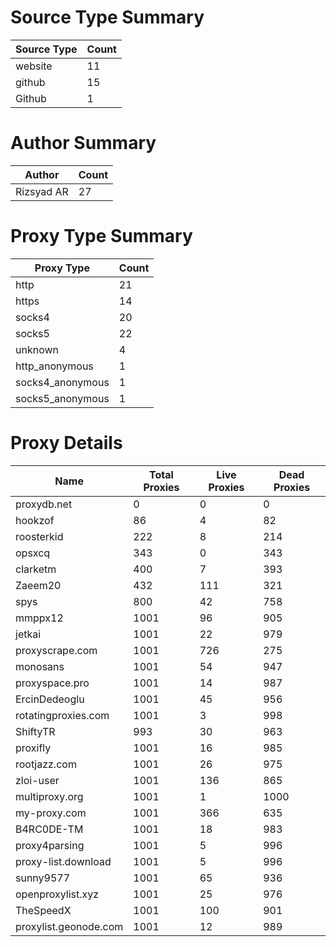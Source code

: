 # Source Type Summary

| Source Type | Count |
|-------------|-------|
| website | 11 |
| github | 15 |
| Github | 1 |


# Author Summary

| Author | Count |
|--------|-------|
| Rizsyad AR | 27 |


# Proxy Type Summary

| Proxy Type | Count |
|------------|-------|
| http | 21 |
| https | 14 |
| socks4 | 20 |
| socks5 | 22 |
| unknown | 4 |
| http_anonymous | 1 |
| socks4_anonymous | 1 |
| socks5_anonymous | 1 |


# Proxy Details

| Name | Total Proxies | Live Proxies | Dead Proxies |
|------|---------------|--------------|---------------|
| proxydb.net | 0 | 0 | 0 |
| hookzof | 86 | 4 | 82 |
| roosterkid | 222 | 8 | 214 |
| opsxcq | 343 | 0 | 343 |
| clarketm | 400 | 7 | 393 |
| Zaeem20 | 432 | 111 | 321 |
| spys | 800 | 42 | 758 |
| mmppx12 | 1001 | 96 | 905 |
| jetkai | 1001 | 22 | 979 |
| proxyscrape.com | 1001 | 726 | 275 |
| monosans | 1001 | 54 | 947 |
| proxyspace.pro | 1001 | 14 | 987 |
| ErcinDedeoglu | 1001 | 45 | 956 |
| rotatingproxies.com | 1001 | 3 | 998 |
| ShiftyTR | 993 | 30 | 963 |
| proxifly | 1001 | 16 | 985 |
| rootjazz.com | 1001 | 26 | 975 |
| zloi-user | 1001 | 136 | 865 |
| multiproxy.org | 1001 | 1 | 1000 |
| my-proxy.com | 1001 | 366 | 635 |
| B4RC0DE-TM | 1001 | 18 | 983 |
| proxy4parsing | 1001 | 5 | 996 |
| proxy-list.download | 1001 | 5 | 996 |
| sunny9577 | 1001 | 65 | 936 |
| openproxylist.xyz | 1001 | 25 | 976 |
| TheSpeedX | 1001 | 100 | 901 |
| proxylist.geonode.com | 1001 | 12 | 989 |
